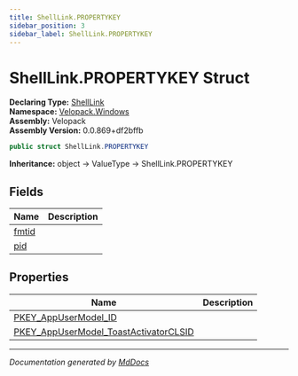 ```yaml
---
title: ShellLink.PROPERTYKEY
sidebar_position: 3
sidebar_label: ShellLink.PROPERTYKEY
---
```

<!--  
  <auto-generated>   
    The contents of this file were generated by a tool.  
    Changes to this file may be list if the file is regenerated  
  </auto-generated>   
-->

# ShellLink.PROPERTYKEY Struct

**Declaring Type:** [ShellLink](../index.md)  
**Namespace:** [Velopack.Windows](../../index.md)  
**Assembly:** Velopack  
**Assembly Version:** 0.0.869+df2bffb

```csharp
public struct ShellLink.PROPERTYKEY
```

**Inheritance:** object → ValueType → ShellLink.PROPERTYKEY

## Fields

| Name                     | Description |
| ------------------------ | ----------- |
| [fmtid](fields/fmtid.md) |             |
| [pid](fields/pid.md)     |             |

## Properties

| Name                                                                                           | Description |
| ---------------------------------------------------------------------------------------------- | ----------- |
| [PKEY\_AppUserModel\_ID](properties/PKEY_AppUserModel_ID.md)                                   |             |
| [PKEY\_AppUserModel\_ToastActivatorCLSID](properties/PKEY_AppUserModel_ToastActivatorCLSID.md) |             |

___

*Documentation generated by [MdDocs](https://github.com/ap0llo/mddocs)*
